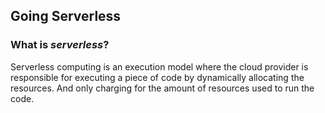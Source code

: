 ## Going Serverless

### What is _serverless_?

Serverless computing is an execution model where the cloud provider is responsible for executing a piece of code by dynamically allocating the resources. And only charging for the amount of resources used to run the code.
